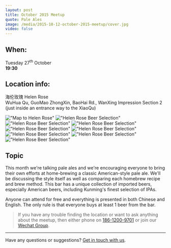 ```yaml
---
layout: post
title: October 2015 Meetup
quote: Pale Ales
image: /media/2015-10-12-october-2015-meetup/cover.jpg
video: false
---
```


## When:

Tuesday 27<sup>th</sup> October<br>
**19:30**

## Location info:

海伦玫瑰 Helen Rose<br>
WuHua Qu, GuoMao ZhongXin, BaoHai Rd., WanXing Impression Section 2 (just inside an entrance way to the XiaoQu)

!["Map to Helen Rose"](/media/2015-10-12-october-2015-meetup/english-map.png)
!["Helen Rose Beer Selection"](/media/2015-10-12-october-2015-meetup/1.jpg)
!["Helen Rose Beer Selection"](/media/2015-10-12-october-2015-meetup/2.jpg)
!["Helen Rose Beer Selection"](/media/2015-10-12-october-2015-meetup/3.jpg)
!["Helen Rose Beer Selection"](/media/2015-10-12-october-2015-meetup/4.jpg)
!["Helen Rose Beer Selection"](/media/2015-10-12-october-2015-meetup/5.jpg)
!["Helen Rose Beer Selection"](/media/2015-10-12-october-2015-meetup/6.jpg)
!["Helen Rose Beer Selection"](/media/2015-10-12-october-2015-meetup/7.jpg)
!["Helen Rose Beer Selection"](/media/2015-10-12-october-2015-meetup/8.jpg)

## Topic

This month we're talking pale ales and we're encouraging everyone to bring their own efforts at home-brewing a classic American-style pale ale. We'll be discussing the style itself as well as comparing each homebrew recipe and brew method. This bar has a unique collection of imported beers, especially American beers, including Kunming's finest selection of IPAs.

Anyone can attend for free and everything is presented in both Chinese and English. The only rule is that everyone buys at least 1 beer from the bar.

> If you have any trouble finding the location or want to ask anything about the meetup, then either phone on [186-1200-9701](tel:18612009701) or join our [Wechat Group](/media/qr-code.jpg).

-----
Have any questions or suggestions? [Get in touch with us](mailto:hello@kunmingbeer.org).